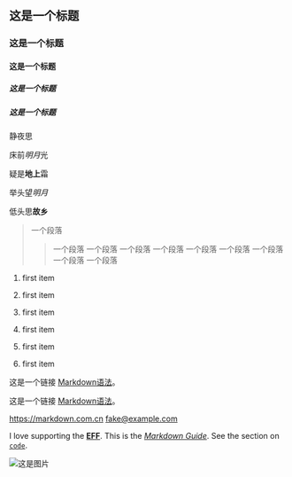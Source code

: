 ## 这是一个标题
### 这是一个标题
#### 这是一个标题
##### 这是一个标题
##### 这是一个标题

静夜思

床前*明月*光

疑是**地上**霜

举头望*明月*

低头思**故乡**

> 一个段落
>> 一个段落
> 一个段落
> 一个段落
> 一个段落
> 一个段落
> 一个段落
> 一个段落
> 一个段落
> 一个段落

1. first item

2. first item

3. first item

4. first item

5. first item

6. first item

这是一个链接 [Markdown语法](https://markdown.com.cn)。

这是一个链接 [Markdown语法](https://markdown.com.cn "最好的markdown教程")。

<https://markdown.com.cn>
<fake@example.com>

I love supporting the **[EFF](https://eff.org)**.
This is the *[Markdown Guide](https://www.markdownguide.org)*.
See the section on [`code`](#code).


![这是图片](/assets/img/philly-magic-garden.jpg "Magic Gardens")